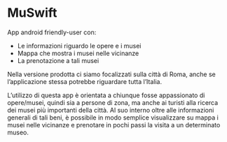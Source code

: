 # MuSwift

App android friendly-user con:
- Le informazioni riguardo le opere e i musei
- Mappa che mostra i musei nelle vicinanze
- La prenotazione a tali musei

Nella versione prodotta ci siamo focalizzati sulla città di Roma, anche se l’applicazione stessa
potrebbe riguardare tutta l’Italia.

L’utilizzo di questa app è orientata a chiunque fosse appassionato di opere/musei, quindi sia a
persone di zona, ma anche ai turisti alla ricerca dei musei più importanti della città.
Al suo interno oltre alle informazioni generali di tali beni, è possibile in modo semplice visualizzare
su mappa i musei nelle vicinanze e prenotare in pochi passi la visita a un determinato museo.
